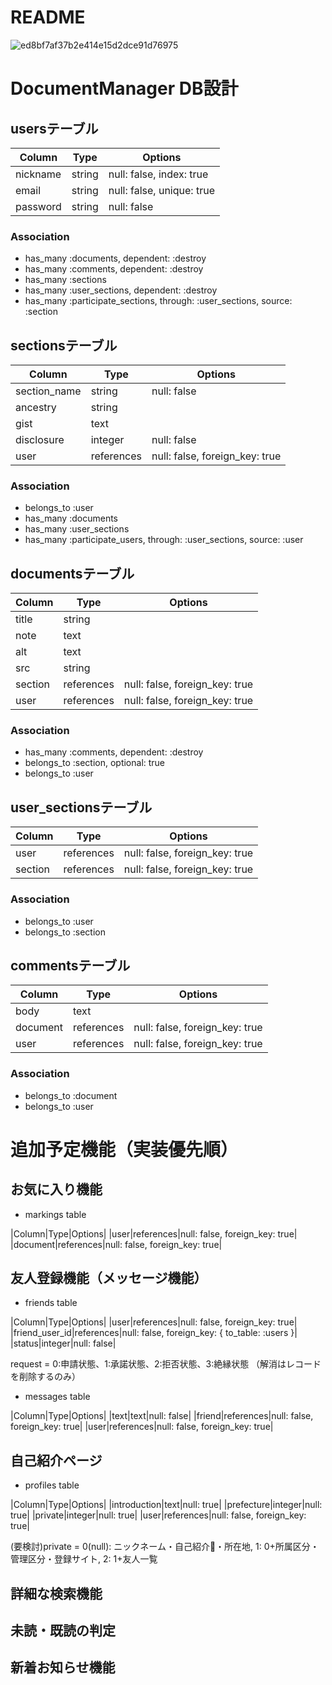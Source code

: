 # README

![ed8bf7af37b2e414e15d2dce91d76975](https://user-images.githubusercontent.com/58378333/87249378-bdb4bb00-c499-11ea-98b3-a124189299e5.png)



# DocumentManager DB設計

## usersテーブル

|Column|Type|Options|
|------|----|-------|
|nickname|string|null: false, index: true|
|email|string|null: false, unique: true|
|password|string|null: false|

### Association
- has_many :documents, dependent: :destroy
- has_many :comments, dependent: :destroy
- has_many :sections
- has_many :user_sections, dependent: :destroy
- has_many :participate_sections, through: :user_sections, source: :section

## sectionsテーブル

|Column|Type|Options|
|------|----|-------|
|section_name|string|null: false|
|ancestry|string||
|gist|text||
|disclosure|integer|null: false|
|user|references|null: false, foreign_key: true|

### Association
- belongs_to :user
- has_many :documents
- has_many :user_sections
- has_many :participate_users, through: :user_sections, source: :user

## documentsテーブル

|Column|Type|Options|
|------|----|-------|
|title|string||
|note|text||
|alt|text||
|src|string||
|section|references|null: false, foreign_key: true|
|user|references|null: false, foreign_key: true|

### Association
- has_many :comments, dependent: :destroy
- belongs_to :section, optional: true
- belongs_to :user

## user_sectionsテーブル

|Column|Type|Options|
|------|----|-------|
|user|references|null: false, foreign_key: true|
|section|references|null: false, foreign_key: true|

### Association
- belongs_to :user
- belongs_to :section

## commentsテーブル

|Column|Type|Options|
|------|----|-------|
|body|text||
|document|references|null: false, foreign_key: true|
|user|references|null: false, foreign_key: true|

### Association
- belongs_to :document
- belongs_to :user


# 追加予定機能（実装優先順）

## お気に入り機能
- markings table

|Column|Type|Options|
|user|references|null: false, foreign_key: true|
|document|references|null: false, foreign_key: true|

## 友人登録機能（メッセージ機能）
- friends table

|Column|Type|Options|
|user|references|null: false, foreign_key: true|
|friend_user_id|references|null: false, foreign_key: { to_table: :users }|
|status|integer|null: false|

request = 0:申請状態、1:承諾状態、2:拒否状態、3:絶縁状態
（解消はレコードを削除するのみ）

- messages table

|Column|Type|Options|
|text|text|null: false|
|friend|references|null: false, foreign_key: true|
|user|references|null: false, foreign_key: true|

## 自己紹介ページ
- profiles table

|Column|Type|Options|
|introduction|text|null: true|
|prefecture|integer|null: true|
|private|integer|null: true|
|user|references|null: false, foreign_key: true|

(要検討)private = 0(null): ニックネーム・自己紹介・所在地, 1: 0+所属区分・管理区分・登録サイト, 2: 1+友人一覧

## 詳細な検索機能
## 未読・既読の判定
## 新着お知らせ機能
